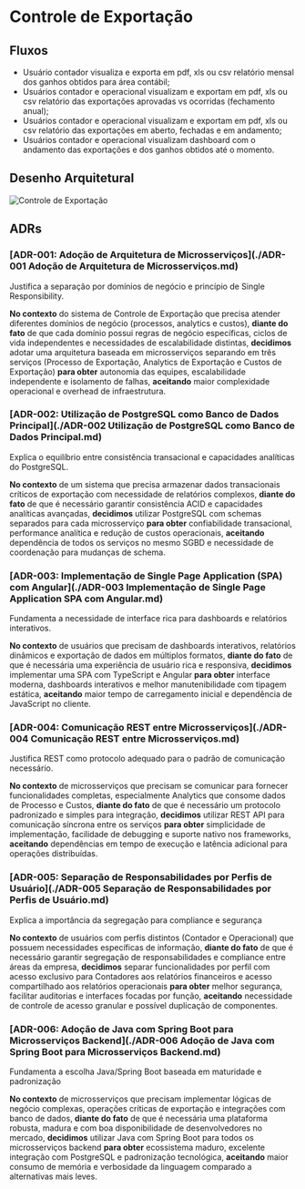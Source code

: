 # Controle de Exportação

## Fluxos

- Usuário contador visualiza e exporta em pdf, xls ou csv relatório mensal dos ganhos obtidos para área contábil;
- Usuários contador e operacional visualizam e exportam em pdf, xls ou csv relatório das exportações aprovadas vs ocorridas (fechamento anual);
- Usuários contador e operacional visualizam e exportam em pdf, xls ou csv relatório das exportações em aberto, fechadas e em andamento;
- Usuários contador e operacional visualizam dashboard com o andamento das exportações e dos ganhos obtidos até o momento.

## Desenho Arquitetural

![Controle de Exportação](http://www.plantuml.com/plantuml/proxy?cache=no&src=https://raw.githubusercontent.com/edum-compassuol/adr_markdown_puml/main/controle_export.puml)

## ADRs

### [ADR-001: Adoção de Arquitetura de Microsserviços](./ADR-001 Adoção de Arquitetura de Microsserviços.md)

Justifica a separação por domínios de negócio e princípio de Single Responsibility.

**No contexto** do sistema de Controle de Exportação que precisa atender diferentes domínios de negócio (processos, analytics e custos), **diante do fato** de que cada domínio possui regras de negócio específicas, ciclos de vida independentes e necessidades de escalabilidade distintas, **decidimos** adotar uma arquitetura baseada em microsserviços separando em três serviços (Processo de Exportação, Analytics de Exportação e Custos de Exportação) **para obter** autonomia das equipes, escalabilidade independente e isolamento de falhas, **aceitando** maior complexidade operacional e overhead de infraestrutura.

### [ADR-002: Utilização de PostgreSQL como Banco de Dados Principal](./ADR-002 Utilização de PostgreSQL como Banco de Dados Principal.md)

Explica o equilíbrio entre consistência transacional e capacidades analíticas do PostgreSQL.

**No contexto** de um sistema que precisa armazenar dados transacionais críticos de exportação com necessidade de relatórios complexos, **diante do fato** de que é necessário garantir consistência ACID e capacidades analíticas avançadas, **decidimos** utilizar PostgreSQL com schemas separados para cada microsserviço **para obter** confiabilidade transacional, performance analítica e redução de custos operacionais, **aceitando** dependência de todos os serviços no mesmo SGBD e necessidade de coordenação para mudanças de schema.

### [ADR-003: Implementação de Single Page Application (SPA) com Angular](./ADR-003 Implementação de Single Page Application SPA com Angular.md)

Fundamenta a necessidade de interface rica para dashboards e relatórios interativos.

**No contexto** de usuários que precisam de dashboards interativos, relatórios dinâmicos e exportação de dados em múltiplos formatos, **diante do fato** de que é necessária uma experiência de usuário rica e responsiva, **decidimos** implementar uma SPA com TypeScript e Angular **para obter** interface moderna, dashboards interativos e melhor manutenibilidade com tipagem estática, **aceitando** maior tempo de carregamento inicial e dependência de JavaScript no cliente.

### [ADR-004: Comunicação REST entre Microsserviços](./ADR-004 Comunicação REST entre Microsserviços.md)

Justifica REST como protocolo adequado para o padrão de comunicação necessário.

**No contexto** de microsserviços que precisam se comunicar para fornecer funcionalidades completas, especialmente Analytics que consome dados de Processo e Custos, **diante do fato** de que é necessário um protocolo padronizado e simples para integração, **decidimos** utilizar REST API para comunicação síncrona entre os serviços **para obter** simplicidade de implementação, facilidade de debugging e suporte nativo nos frameworks, **aceitando** dependências em tempo de execução e latência adicional para operações distribuídas.

### [ADR-005: Separação de Responsabilidades por Perfis de Usuário](./ADR-005 Separação de Responsabilidades por Perfis de Usuário.md)

Explica a importância da segregação para compliance e segurança

**No contexto** de usuários com perfis distintos (Contador e Operacional) que possuem necessidades específicas de informação, **diante do fato** de que é necessário garantir segregação de responsabilidades e compliance entre áreas da empresa, **decidimos** separar funcionalidades por perfil com acesso exclusivo para Contadores aos relatórios financeiros e acesso compartilhado aos relatórios operacionais **para obter** melhor segurança, facilitar auditorias e interfaces focadas por função, **aceitando** necessidade de controle de acesso granular e possível duplicação de componentes.

### [ADR-006: Adoção de Java com Spring Boot para Microsserviços Backend](./ADR-006 Adoção de Java com Spring Boot para Microsserviços Backend.md)

Fundamenta a escolha Java/Spring Boot baseada em maturidade e padronização

**No contexto** de microsserviços que precisam implementar lógicas de negócio complexas, operações críticas de exportação e integrações com banco de dados, **diante do fato** de que é necessária uma plataforma robusta, madura e com boa disponibilidade de desenvolvedores no mercado, **decidimos** utilizar Java com Spring Boot para todos os microsserviços backend **para obter** ecossistema maduro, excelente integração com PostgreSQL e padronização tecnológica, **aceitando** maior consumo de memória e verbosidade da linguagem comparado a alternativas mais leves.
